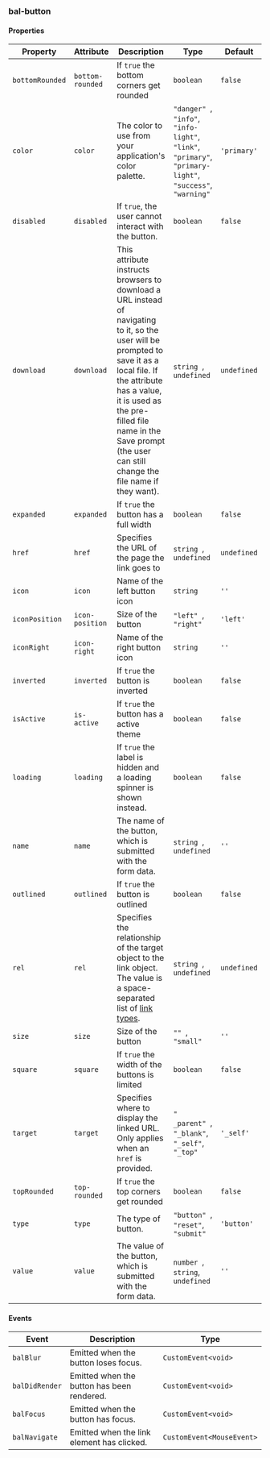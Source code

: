 ### bal-button
 
#### Properties

| Property        | Attribute        | Description                                                                                                                                                                                                                                                                               | Type                                                                                                                   | Default     |
| --------------- | ---------------- | ----------------------------------------------------------------------------------------------------------------------------------------------------------------------------------------------------------------------------------------------------------------------------------------- | ---------------------------------------------------------------------------------------------------------------------- | ----------- |
| `bottomRounded` | `bottom-rounded` | If `true` the bottom corners get rounded                                                                                                                                                                                                                                                  | `boolean`                                                                                                              | `false`     |
| `color`         | `color`          | The color to use from your application's color palette.                                                                                                                                                                                                                                   | `"danger" `, ` "info" `, ` "info-light" `, ` "link" `, ` "primary" `, ` "primary-light" `, ` "success" `, ` "warning"` | `'primary'` |
| `disabled`      | `disabled`       | If `true`, the user cannot interact with the button.                                                                                                                                                                                                                                      | `boolean`                                                                                                              | `false`     |
| `download`      | `download`       | This attribute instructs browsers to download a URL instead of navigating to it, so the user will be prompted to save it as a local file. If the attribute has a value, it is used as the pre-filled file name in the Save prompt (the user can still change the file name if they want). | `string `, ` undefined`                                                                                                | `undefined` |
| `expanded`      | `expanded`       | If `true` the button has a full width                                                                                                                                                                                                                                                     | `boolean`                                                                                                              | `false`     |
| `href`          | `href`           | Specifies the URL of the page the link goes to                                                                                                                                                                                                                                            | `string `, ` undefined`                                                                                                | `undefined` |
| `icon`          | `icon`           | Name of the left button icon                                                                                                                                                                                                                                                              | `string`                                                                                                               | `''`        |
| `iconPosition`  | `icon-position`  | Size of the button                                                                                                                                                                                                                                                                        | `"left" `, ` "right"`                                                                                                  | `'left'`    |
| `iconRight`     | `icon-right`     | Name of the right button icon                                                                                                                                                                                                                                                             | `string`                                                                                                               | `''`        |
| `inverted`      | `inverted`       | If `true` the button is inverted                                                                                                                                                                                                                                                          | `boolean`                                                                                                              | `false`     |
| `isActive`      | `is-active`      | If `true` the button has a active theme                                                                                                                                                                                                                                                   | `boolean`                                                                                                              | `false`     |
| `loading`       | `loading`        | If `true` the label is hidden and a loading spinner is shown instead.                                                                                                                                                                                                                     | `boolean`                                                                                                              | `false`     |
| `name`          | `name`           | The name of the button, which is submitted with the form data.                                                                                                                                                                                                                            | `string `, ` undefined`                                                                                                | `''`        |
| `outlined`      | `outlined`       | If `true` the button is outlined                                                                                                                                                                                                                                                          | `boolean`                                                                                                              | `false`     |
| `rel`           | `rel`            | Specifies the relationship of the target object to the link object. The value is a space-separated list of [link types](https://developer.mozilla.org/en-US/docs/Web/HTML/Link_types).                                                                                                    | `string `, ` undefined`                                                                                                | `undefined` |
| `size`          | `size`           | Size of the button                                                                                                                                                                                                                                                                        | `"" `, ` "small"`                                                                                                      | `''`        |
| `square`        | `square`         | If `true` the width of the buttons is limited                                                                                                                                                                                                                                             | `boolean`                                                                                                              | `false`     |
| `target`        | `target`         | Specifies where to display the linked URL. Only applies when an `href` is provided.                                                                                                                                                                                                       | `" _parent" `, ` "_blank" `, ` "_self" `, ` "_top"`                                                                    | `'_self'`   |
| `topRounded`    | `top-rounded`    | If `true` the top corners get rounded                                                                                                                                                                                                                                                     | `boolean`                                                                                                              | `false`     |
| `type`          | `type`           | The type of button.                                                                                                                                                                                                                                                                       | `"button" `, ` "reset" `, ` "submit"`                                                                                  | `'button'`  |
| `value`         | `value`          | The value of the button, which is submitted with the form data.                                                                                                                                                                                                                           | `number `, ` string `, ` undefined`                                                                                    | `''`        |


#### Events

| Event          | Description                                 | Type                      |
| -------------- | ------------------------------------------- | ------------------------- |
| `balBlur`      | Emitted when the button loses focus.        | `CustomEvent<void>`       |
| `balDidRender` | Emitted when the button has been  rendered. | `CustomEvent<void>`       |
| `balFocus`     | Emitted when the button has focus.          | `CustomEvent<void>`       |
| `balNavigate`  | Emitted when the link element has clicked.  | `CustomEvent<MouseEvent>` |


 
